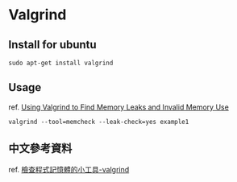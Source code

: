 
# Valgrind

## Install for ubuntu

    sudo apt-get install valgrind
    
## Usage
ref. [Using Valgrind to Find Memory Leaks and Invalid Memory Use](http://www.cprogramming.com/debugging/valgrind.html)

    valgrind --tool=memcheck --leak-check=yes example1

## 中文參考資料
ref. [檢查程式記憶體的小工具-valgrind](http://daydreamer.idv.tw/rewrite.php/read-18.html)